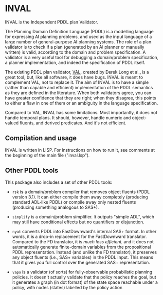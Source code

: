 
# INVAL

INVAL is the Independent PDDL plan Validator.

The Planning Domain Definition Language (PDDL) is a modelling
language for expressing AI planning problems, and used as the
input language of a large number of general-purpose AI planning
systems.
The role of a plan validator is to check if a plan (generated by
an AI planner or manually written) is valid, according to the
domain and problem specification. A validator is a very useful
tool for debugging a domain/problem specification, a planner
implementation, and indeed the specification of PDDL itself.

The existing PDDL plan validator, [VAL](https://github.com/KCL-Planning/VAL),
created by Derek Long et al., is a great tool, but, like all software,
it does have bugs. INVAL is meant to complement VAL, not to replace it.
The aim of INVAL is to have a simple (rather than capable and efficient)
implementation of the PDDL semantics as they are defined in the literature.
When both validators agree, you can have greater confidence that they are
right; when they disagree, this points to either a flaw in one of them or
an ambiguity in the language specification.

Compared to VAL, INVAL has some limitations. Most importantly,
it does not handle temporal plans. It should, however, handle numeric
and object-valued fluents, and derived predicates. And it's not
efficient.

## Compilation and usage

INVAL is written in LISP. For instructions on how to run it, see
comments at the beginning of the main file ("inval.lsp").

## Other PDDL tools

This package also includes a set of other PDDL tools:

* `rsk` is a domain/problem compiler that removes object fluents (PDDL
  version 3.1). It can either compile them away completely (producing
  standard ADL-like PDDL) or compile away only nested fluents (producing
  something analogous to SAS+).

* `simplify` is a domain/problem simplifier. It outputs "simple ADL",
  which may still have conditional effects but no quantifiers or
  disjunction.

* `nyat` converts PDDL into FastDownward's internal SAS+ format. In other
  words, it is a drop-in replacement for the FastDownward translator.
  Compared to the FD translator, it is _much less efficient_, and it does
  not automatically generate finite-domain variables from the propositional
  PDDL representation. Instead (and unlike the FD translator), it preserves
  any object fluents (i.e., SAS+ variables) in the PDDL input. This means
  that it gives you full control over the generated SAS+ representation.

* `vapo` is a validator (of sorts) for fully-observable probabilistic
  planning policies. It doesn't actually validate that the policy
  reaches the goal, but it generates a graph (in dot format) of the
  state space reachable under a policy, with nodes (states) labelled
  by the policy action.
